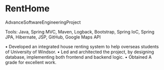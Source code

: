 # RentHome
AdvanceSoftwareEngineeringProject

Tools: Java, Spring MVC, Maven, Logback, Bootstrap, Spring IoC, Spring JPA, Hibernate, JSP, GitHub, Google Maps API

• Developed an integrated house renting system to help overseas students of University of Windsor.
• Led and architected the project, by designing database, implementing both frontend and backend logic.
• Obtained A grade for excellent work.
